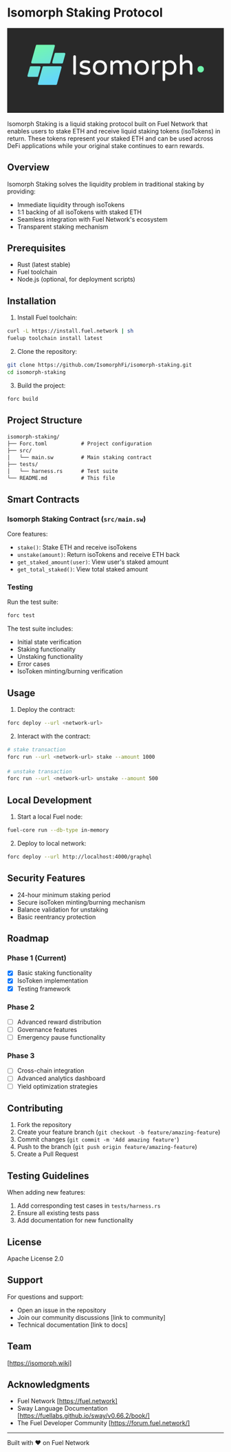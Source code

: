 # Isomorph Staking Protocol

![logo image](logo.png)

Isomorph Staking is a liquid staking protocol built on Fuel Network that enables users to stake ETH and receive liquid staking tokens (isoTokens) in return. These tokens represent your staked ETH and can be used across DeFi applications while your original stake continues to earn rewards.

## Overview

Isomorph Staking solves the liquidity problem in traditional staking by providing:
- Immediate liquidity through isoTokens
- 1:1 backing of all isoTokens with staked ETH
- Seamless integration with Fuel Network's ecosystem
- Transparent staking mechanism

## Prerequisites

- Rust (latest stable)
- Fuel toolchain
- Node.js (optional, for deployment scripts)

## Installation

1. Install Fuel toolchain:
```bash
curl -L https://install.fuel.network | sh
fuelup toolchain install latest
```

2. Clone the repository:
```bash
git clone https://github.com/IsomorphFi/isomorph-staking.git
cd isomorph-staking
```

3. Build the project:
```bash
forc build
```

## Project Structure

```
isomorph-staking/
├── Forc.toml           # Project configuration
├── src/
│   └── main.sw         # Main staking contract
├── tests/
│   └── harness.rs      # Test suite
└── README.md           # This file
```

## Smart Contracts

### Isomorph Staking Contract (`src/main.sw`)

Core features:
- `stake()`: Stake ETH and receive isoTokens
- `unstake(amount)`: Return isoTokens and receive ETH back
- `get_staked_amount(user)`: View user's staked amount
- `get_total_staked()`: View total staked amount

### Testing

Run the test suite:
```bash
forc test
```

The test suite includes:
- Initial state verification
- Staking functionality
- Unstaking functionality
- Error cases
- IsoToken minting/burning verification

## Usage

1. Deploy the contract:
```bash
forc deploy --url <network-url>
```

2. Interact with the contract:
```bash
# stake transaction
forc run --url <network-url> stake --amount 1000

# unstake transaction
forc run --url <network-url> unstake --amount 500
```

## Local Development

1. Start a local Fuel node:
```bash
fuel-core run --db-type in-memory
```

2. Deploy to local network:
```bash
forc deploy --url http://localhost:4000/graphql
```

## Security Features

- 24-hour minimum staking period
- Secure isoToken minting/burning mechanism
- Balance validation for unstaking
- Basic reentrancy protection

## Roadmap

### Phase 1 (Current)
- [x] Basic staking functionality
- [x] IsoToken implementation
- [x] Testing framework

### Phase 2
- [ ] Advanced reward distribution
- [ ] Governance features
- [ ] Emergency pause functionality

### Phase 3
- [ ] Cross-chain integration
- [ ] Advanced analytics dashboard
- [ ] Yield optimization strategies

## Contributing

1. Fork the repository
2. Create your feature branch (`git checkout -b feature/amazing-feature`)
3. Commit changes (`git commit -m 'Add amazing feature'`)
4. Push to the branch (`git push origin feature/amazing-feature`)
5. Create a Pull Request

## Testing Guidelines

When adding new features:
1. Add corresponding test cases in `tests/harness.rs`
2. Ensure all existing tests pass
3. Add documentation for new functionality

## License

Apache License 2.0

## Support

For questions and support:
- Open an issue in the repository
- Join our community discussions [link to community]
- Technical documentation [link to docs]

## Team

[https://isomorph.wiki]

## Acknowledgments

- Fuel Network [https://fuel.network]
- Sway Language Documentation [https://fuellabs.github.io/sway/v0.66.2/book/]
- The Fuel Developer Community [https://forum.fuel.network/]

---

Built with ❤️ on Fuel Network
